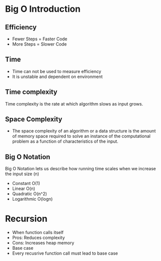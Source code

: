 # Big O Introduction

## Efficiency

- Fewer Steps = Faster Code
- More Steps = Slower Code

## Time

- Time can not be used to measure efficiency
- It is unstable and dependent on environment

## Time complexity

Time complexity is the rate at which algorithm slows as input grows.

## Space Complexity
- The space complexity of an algorithm or a data structure is the amount of
memory space required to solve an instance of the computational problem as a
function of characteristics of the input.

## Big O Notation
Big O Notation lets us describe how running time scales when we increase the
input size (n)

- Constant O(1)
- Linear O(n)
 - Quadratic O(n^2)
 - Logarithmic O(logn)


 # Recursion
 - When function calls itself
 - Pros: Reduces complexity
 - Cons: Increases heap memory
 - Base case
 - Every recusrive function call must lead to base case